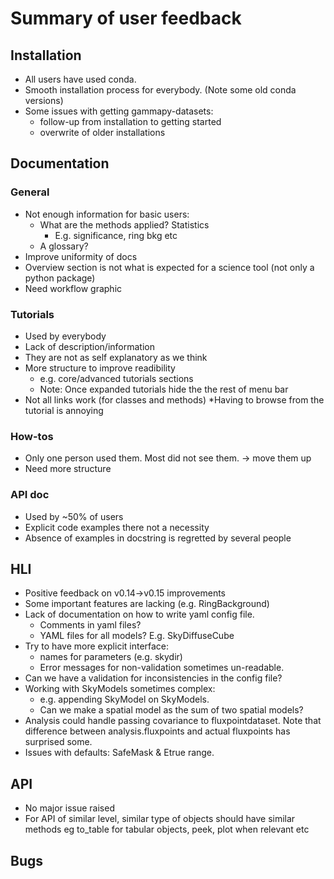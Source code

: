 # Summary of user feedback 

## Installation

- All users have used conda. 
- Smooth installation process for everybody. (Note some old conda versions)
- Some issues with getting gammapy-datasets: 
  * follow-up from installation to getting started
  * overwrite of older installations
  
## Documentation

### General
- Not enough information for basic users:
  * What are the methods applied? Statistics
    * E.g. significance, ring bkg etc
  * A glossary?
- Improve uniformity of docs
- Overview section is not what is expected for a science tool (not only a python package)
- Need workflow graphic

### Tutorials
- Used by everybody
- Lack of description/information
- They are not as self explanatory as we think
- More structure to improve readibility
  * e.g. core/advanced tutorials sections
  * Note: Once expanded tutorials hide the the rest of menu bar
- Not all links work (for classes and methods)
  *Having to browse from the tutorial is annoying 

### How-tos
- Only one person used them. Most did not see them. -> move them up
- Need more structure

### API doc 
- Used by ~50% of users
- Explicit code examples there not a necessity
- Absence of examples in docstring is regretted by several people

## HLI
- Positive feedback on v0.14->v0.15 improvements
- Some important features are lacking (e.g. RingBackground)
- Lack of documentation on how to write yaml config file. 
  * Comments in yaml files?
  * YAML files for all models? E.g. SkyDiffuseCube
- Try to have more explicit interface:
  * names for parameters (e.g. skydir)
  * Error messages for non-validation sometimes un-readable.
- Can we have a validation for inconsistencies in the config file?
- Working with SkyModels sometimes complex:
  * e.g. appending SkyModel on SkyModels. 
  * Can we make a spatial model as the sum of two spatial models?
- Analysis could handle passing covariance to fluxpointdataset. Note that difference between analysis.fluxpoints and actual fluxpoints has surprised some.
- Issues with defaults: SafeMask & Etrue range.
  
## API

- No major issue raised
- For API of similar level, similar type of objects should have similar methods eg to_table for tabular objects, peek, plot when relevant etc
  
## Bugs
  
  
